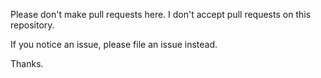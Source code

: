 Please don't make pull requests here. I don't accept pull requests on this repository.

If you notice an issue, please file an issue instead.

Thanks.
